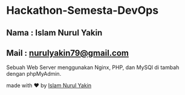 # Hackathon-Semesta-DevOps
## Nama : Islam Nurul Yakin
## Mail : nurulyakin79@gmail.com
Sebuah Web Server menggunakan Nginx, PHP, dan MySQl di tambah dengan phpMyAdmin.

























made with ❤️ by [Islam Nurul Yakin](islamyakin.github.io)
